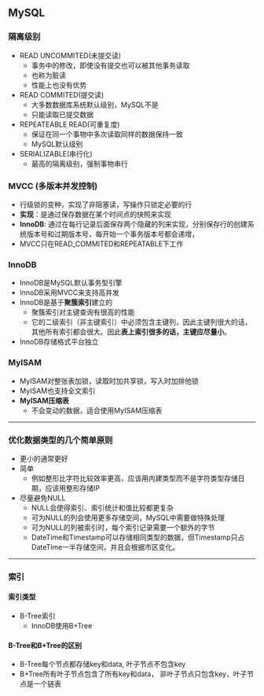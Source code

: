 ## MySQL

### 隔离级别
+ READ UNCOMMITED(未提交读)
    - 事务中的修改，即使没有提交也可以被其他事务读取
    - 也称为脏读
    - 性能上也没有优势
+ READ COMMITED(提交读)
    - 大多数数据库系统默认级别，MySQL不是
    - 只能读取已提交数据
+ REPEATEABLE READ(可重复度)
    - 保证在同一个事物中多次读取同样的数据保持一致
    - MySQL默认级别
+ SERIALIZABLE(串行化)
    - 最高的隔离级别，强制事物串行


### MVCC (多版本并发控制)
+ 行级锁的变种，实现了非阻塞读，写操作只锁定必要的行
+ **实现**：是通过保存数据在某个时间点的快照来实现
+ **InnoDB**: 通过在每行记录后面保存两个隐藏的列来实现，分别保存行的创建系统版本号和过期版本号，每开始一个事务版本号都会递增，
+ MVCC只在READ_COMMITED和REPEATABLE下工作


### InnoDB 
+ InnoDB是MySQL默认事务型引擎
+ InnoDB采用MVCC来支持高并发
+ InnoDB是基于**聚簇索引**建立的
    - 聚簇索引对主键查询有很高的性能
    - 它的二级索引（非主键索引）中必须包含主键列，因此主键列很大的话，其他所有索引都会很大。因此**表上索引很多的话，主键应尽量小**。
+ InnoDB存储格式平台独立

### MyISAM
+ MyISAM对整张表加锁，读取时加共享锁，写入时加排他锁
+ MyISAM也支持全文索引
+ **MyISAM压缩表**
    - 不会变动的数据，适合使用MyISAM压缩表



------------------

### 优化数据类型的几个简单原则
+ 更小的通常更好
+ 简单
    - 例如整形比字符比较效率更高，应该用内建类型而不是字符类型存储日期，应该用整形存储IP
+ 尽量避免NULL
    - NULL会使得索引、索引统计和值比较都更复杂
    - 可为NULL的列会使用更多存储空间，MySQL中需要做特殊处理
    - 可为NULL的列被索引时，每个索引记录需要一个额外的字节
    - DateTime和Timestamp可以存储相同类型的数据，但Timestamp只占DateTime一半存储空间，并且会根据市区变化。



-------------------

### 索引

#### 索引类型
+ B-Tree索引
    - InnoDB使用B+Tree



#### B-Tree和B+Tree的区别
+ B-Tree每个节点都存储key和data, 叶子节点不包含key
+ B+Tree所有叶子节点包含了所有key和data， 非叶子节点只包含key，叶子节点是一个链表